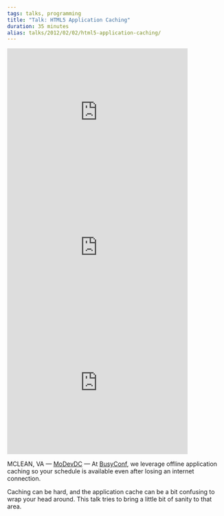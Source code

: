 ```yaml
---
tags: talks, programming
title: "Talk: HTML5 Application Caching"
duration: 35 minutes
alias: talks/2012/02/02/html5-application-caching/
---
```


<iframe width="420" height="315" src="https://www.youtube.com/embed/eFunq7INsdY" frameborder="0" allowfullscreen></iframe>
<iframe width="420" height="315" src="https://www.youtube.com/embed/SAuiNvUVwtc" frameborder="0" allowfullscreen></iframe>
<iframe width="420" height="315" src="https://www.youtube.com/embed/NGZz8-a5N50" frameborder="0" allowfullscreen></iframe>

<script async class="speakerdeck-embed" data-id="4f2ef2f30f6f270021003c9a" data-ratio="1.33333333333333" src="//speakerdeck.com/assets/embed.js"></script>

MCLEAN, VA &mdash; [MoDevDC][location] &mdash;
At [BusyConf](http://BusyConf.com/), we leverage offline application caching so
your schedule is available even after losing an internet connection.

Caching can be hard, and the application cache can be a bit confusing to wrap your head around.  This talk tries to bring a little bit of sanity to that area.

<!-- Were you there? Please [rate my talk](). -->

[location]: http://www.meetup.com/modevdc/events/48923902/
